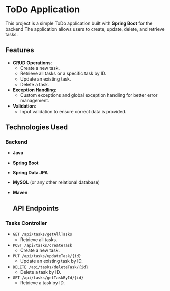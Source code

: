 # ToDo Application

This project is a simple ToDo application built with **Spring Boot** for the backend The application allows users to create, update, delete, and retrieve tasks.

## Features

- **CRUD Operations**:
  - Create a new task.
  - Retrieve all tasks or a specific task by ID.
  - Update an existing task.
  - Delete a task.
- **Exception Handling**:
  - Custom exceptions and global exception handling for better error management.
- **Validation**:
  - Input validation to ensure correct data is provided.

## Technologies Used

### Backend
- **Java**
- **Spring Boot**
- **Spring Data JPA**
- **MySQL** (or any other relational database)
- **Maven**

  ## API Endpoints

### Tasks Controller

- `GET /api/tasks/getAllTasks`
  - Retrieve all tasks.
- `POST /api/tasks/createTask`
  - Create a new task.
- `PUT /api/tasks/updateTask/{id}`
  - Update an existing task by ID.
- `DELETE /api/tasks/deleteTask/{id}`
  - Delete a task by ID.
- `GET /api/tasks/getTaskById/{id}`
  - Retrieve a task by ID.
